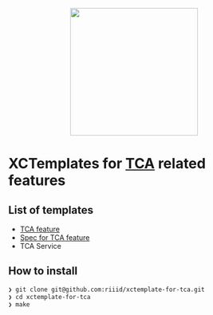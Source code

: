 <p align="center">
  <img src="https://user-images.githubusercontent.com/1744446/106479190-62a5ec80-64ed-11eb-8446-07d2a782af37.png" width=256/>
</p>

# XCTemplates for [TCA] related features

## List of templates

* [TCA feature](https://github.com/riiid/xctemplate-for-tca/blob/main/tca_howto.md)
* [Spec for TCA feature](https://github.com/riiid/xctemplate-for-tca/blob/main/Quick_howto.md)
* TCA Service

[TCA]: https://github.com/pointfreeco/swift-composable-architecture

## How to install

```sh
❯ git clone git@github.com:riiid/xctemplate-for-tca.git
❯ cd xctemplate-for-tca
❯ make
```
